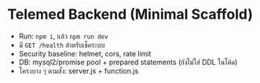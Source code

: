 # Telemed Backend (Minimal Scaffold)
- Run: `npm i`, แล้ว `npm run dev`
- มี `GET /health` สำหรับเช็คระบบ
- Security baseline: helmet, cors, rate limit
- DB: mysql2/promise pool + prepared statements (ยังไม่ใส่ DDL ในโค้ด)
- โครงบาง ๆ ตามสั่ง: server.js + function.js
